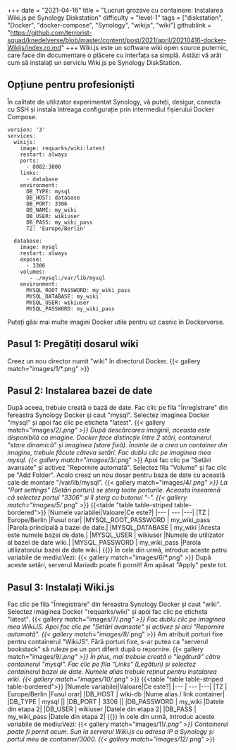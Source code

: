 +++
date = "2021-04-16"
title = "Lucruri grozave cu containere: Instalarea Wiki.js pe Synology Diskstation"
difficulty = "level-1"
tags = ["diskstation", "Docker", "docker-compose", "Synology", "wikijs", "wiki"]
githublink = "https://github.com/terrorist-squad/knedelverse/blob/master/content/post/2021/april/20210416-docker-Wikijs/index.ro.md"
+++
Wiki.js este un software wiki open source puternic, care face din documentare o plăcere cu interfața sa simplă. Astăzi vă arăt cum să instalați un serviciu Wiki.js pe Synology DiskStation.
## Opțiune pentru profesioniști
În calitate de utilizator experimentat Synology, vă puteți, desigur, conecta cu SSH și instala întreaga configurație prin intermediul fișierului Docker Compose.
```
version: '3'
services:
  wikijs:
    image: requarks/wiki:latest
    restart: always
    ports:
      - 8082:3000
    links:
      - database
    environment:
      DB_TYPE: mysql
      DB_HOST: database
      DB_PORT: 3306
      DB_NAME: my_wiki
      DB_USER: wikiuser
      DB_PASS: my_wiki_pass
      TZ: 'Europe/Berlin'

  database:
    image: mysql
    restart: always
    expose:
      - 3306
    volumes:
       - ./mysql:/var/lib/mysql
    environment:
      MYSQL_ROOT_PASSWORD: my_wiki_pass
      MYSQL_DATABASE: my_wiki
      MYSQL_USER: wikiuser
      MYSQL_PASSWORD: my_wiki_pass

```
Puteți găsi mai multe imagini Docker utile pentru uz casnic în Dockerverse.
## Pasul 1: Pregătiți dosarul wiki
Creez un nou director numit "wiki" în directorul Docker.
{{< gallery match="images/1/*.png" >}}

## Pasul 2: Instalarea bazei de date
După aceea, trebuie creată o bază de date. Fac clic pe fila "Înregistrare" din fereastra Synology Docker și caut "mysql". Selectez imaginea Docker "mysql" și apoi fac clic pe eticheta "latest".
{{< gallery match="images/2/*.png" >}}
După descărcarea imaginii, aceasta este disponibilă ca imagine. Docker face distincție între 2 stări, containerul "stare dinamică" și imaginea (stare fixă). Înainte de a crea un container din imagine, trebuie făcute câteva setări. Fac dublu clic pe imaginea mea mysql.
{{< gallery match="images/3/*.png" >}}
Apoi fac clic pe "Setări avansate" și activez "Repornire automată". Selectez fila "Volume" și fac clic pe "Add Folder". Acolo creez un nou dosar pentru baza de date cu această cale de montare "/var/lib/mysql".
{{< gallery match="images/4/*.png" >}}
La "Port settings" (Setări porturi) se șterg toate porturile. Aceasta înseamnă că selectez portul "3306" și îl șterg cu butonul "-".
{{< gallery match="images/5/*.png" >}}
{{<table "table table-striped table-bordered">}}
|Numele variabilei|Valoare|Ce este?|
|--- | --- |---|
|TZ	| Europe/Berlin |Fusul orar|
|MYSQL_ROOT_PASSWORD	| my_wiki_pass |Parola principală a bazei de date.|
|MYSQL_DATABASE |	my_wiki |Acesta este numele bazei de date.|
|MYSQL_USER	| wikiuser |Numele de utilizator al bazei de date wiki.|
|MYSQL_PASSWORD |	my_wiki_pass	|Parola utilizatorului bazei de date wiki.|
{{</table>}}
În cele din urmă, introduc aceste patru variabile de mediu:Vezi:
{{< gallery match="images/6/*.png" >}}
După aceste setări, serverul Mariadb poate fi pornit! Am apăsat "Apply" peste tot.
## Pasul 3: Instalați Wiki.js
Fac clic pe fila "Înregistrare" din fereastra Synology Docker și caut "wiki". Selectez imaginea Docker "requarks/wiki" și apoi fac clic pe eticheta "latest".
{{< gallery match="images/7/*.png" >}}
Fac dublu clic pe imaginea mea WikiJS. Apoi fac clic pe "Setări avansate" și activez și aici "Repornire automată".
{{< gallery match="images/8/*.png" >}}
Am atribuit porturi fixe pentru containerul "WikiJS". Fără porturi fixe, s-ar putea ca "serverul bookstack" să ruleze pe un port diferit după o repornire.
{{< gallery match="images/9/*.png" >}}
În plus, mai trebuie creată o "legătură" către containerul "mysql". Fac clic pe fila "Links" (Legături) și selectez containerul bazei de date. Numele alias trebuie reținut pentru instalarea wiki.
{{< gallery match="images/10/*.png" >}}
{{<table "table table-striped table-bordered">}}
|Numele variabilei|Valoare|Ce este?|
|--- | --- |---|
|TZ	| Europe/Berlin	|Fusul orar|
|DB_HOST	| wiki-db	|Nume alias / link container|
|DB_TYPE	| mysql	||
|DB_PORT	| 3306	 ||
|DB_PASSWORD	| my_wiki	|Datele din etapa 2|
|DB_USER	| wikiuser |Datele din etapa 2|
|DB_PASS	| my_wiki_pass	|Datele din etapa 2|
{{</table>}}
În cele din urmă, introduc aceste variabile de mediu:Vezi:
{{< gallery match="images/11/*.png" >}}
Containerul poate fi pornit acum. Sun la serverul Wiki.js cu adresa IP a Synology și portul meu de container/3000.
{{< gallery match="images/12/*.png" >}}
